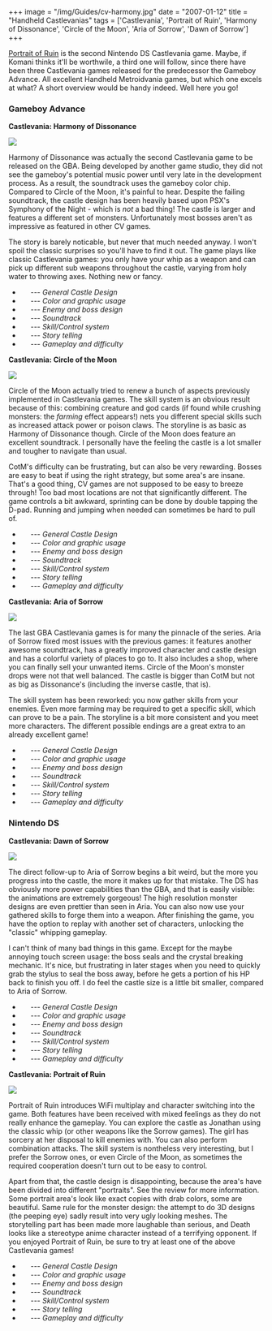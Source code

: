 +++
image = "/img/Guides/cv-harmony.jpg"
date = "2007-01-12"
title = "Handheld Castlevanias"
tags = ['Castlevania', 'Portrait of Ruin', 'Harmony of Dissonance', 'Circle of the Moon', 'Aria of Sorrow', 'Dawn of Sorrow']
+++

<p class='vspace'><a class='wikilink' href='/articles/castlevania-portrait-of-ruin-review/'>Portrait of Ruin</a> is the second Nintendo DS Castlevania game. Maybe, if Komani thinks it'll be worthwile, a third one will follow, since there have been three Castlevania games released for the predecessor the Gameboy Advance. All excellent Handheld Metroidvania games, but which one excels at what? A short overview would be handy indeed. Well here you go!
</p>
<div class='vspace'></div><h3>Gameboy Advance</h3>
<div class='indent'><strong>Castlevania: Harmony of Dissonance</strong>
</div><p class='vspace'><span class='rfloat'><img src="/img/Guides/cv-harmony.jpg"></span>
</p>
<p class='vspace'>Harmony of Dissonance was actually the second Castlevania game to be released on the GBA. Being developed by another game studio, they did not see the gameboy's potential music power until very late in the development process. As a result, the soundtrack uses the gameboy color chip. Compared to Circle of the Moon, it's painful to hear. Despite the failing soundtrack, the castle design has been heavily based upon PSX's Symphony of the Night - which is <em>not</em> a bad thing! The castle is larger and features a different set of monsters. Unfortunately most bosses aren't as impressive as featured in other CV games.
</p>
<p class='vspace'>The story is barely noticable, but never that much needed anyway. I won't spoil the classic surprises so you'll have to find it out. The game plays like classic Castlevania games: you only have your whip as a weapon and can pick up different sub weapons throughout the castle, varying from holy water to throwing axes. Nothing new or fancy.
</p>
<div class='vspace'></div><ul><li><img src='/img/star_full.gif' alt='' title='' /> <img src='/img/star_full.gif' alt='' title='' /> <img src='/img/star_full.gif' alt='' title='' /> <img src='/img/star_full.gif' alt='' title='' /> <img src='/img/star_empty.gif' alt='' title='' /> --- <em>General Castle Design</em>
</li><li><img src='/img/star_full.gif' alt='' title='' /> <img src='/img/star_full.gif' alt='' title='' /> <img src='/img/star_half.gif' alt='' title='' /> <img src='/img/star_empty.gif' alt='' title='' /> <img src='/img/star_empty.gif' alt='' title='' /> --- <em>Color and graphic usage</em>
</li><li><img src='/img/star_full.gif' alt='' title='' /> <img src='/img/star_full.gif' alt='' title='' /> <img src='/img/star_half.gif' alt='' title='' /> <img src='/img/star_empty.gif' alt='' title='' /> <img src='/img/star_empty.gif' alt='' title='' /> --- <em>Enemy and boss design</em>
</li><li><img src='/img/star_full.gif' alt='' title='' /> <img src='/img/star_full.gif' alt='' title='' /> <img src='/img/star_empty.gif' alt='' title='' /> <img src='/img/star_empty.gif' alt='' title='' /> <img src='/img/star_empty.gif' alt='' title='' /> --- <em>Soundtrack</em>
</li><li><img src='/img/star_full.gif' alt='' title='' /> <img src='/img/star_full.gif' alt='' title='' /> <img src='/img/star_full.gif' alt='' title='' /> <img src='/img/star_half.gif' alt='' title='' /> <img src='/img/star_empty.gif' alt='' title='' /> --- <em>Skill/Control system</em>
</li><li><img src='/img/star_full.gif' alt='' title='' /> <img src='/img/star_full.gif' alt='' title='' /> <img src='/img/star_empty.gif' alt='' title='' /> <img src='/img/star_empty.gif' alt='' title='' /> <img src='/img/star_empty.gif' alt='' title='' /> --- <em>Story telling</em>
</li><li><img src='/img/star_full.gif' alt='' title='' /> <img src='/img/star_full.gif' alt='' title='' /> <img src='/img/star_full.gif' alt='' title='' /> <img src='/img/star_half.gif' alt='' title='' /> <img src='/img/star_empty.gif' alt='' title='' /> --- <em>Gameplay and difficulty</em>
</li></ul><div class='vspace'></div><div class='indent'><strong>Castlevania: Circle of the Moon</strong>
</div><p class='vspace'><span class='rfloat'> <img src="/img/Guides/cv-circle.jpg"></span>
</p>
<p class='vspace'>Circle of the Moon actually tried to renew a bunch of aspects previously implemented in Castlevania games. The skill system is an obvious result because of this: combining creature and god cards (if found while crushing monsters: the <em>farming</em> effect appears!) nets you different special skills such as increased attack power or poison claws. The storyline is as basic as Harmony of Dissonance though. Circle of the Moon does feature an excellent soundtrack. I personally have the feeling the castle is a lot smaller and tougher to navigate than usual.
</p>
<p class='vspace'><span class='wikiword'>CotM</span>'s difficulty can be frustrating, but can also be very rewarding. Bosses are easy to beat if using the right strategy, but some area's are insane. That's a good thing, CV games are not supposed to be easy to breeze through! Too bad most locations are not that significantly different. The game controls a bit awkward, sprinting can be done by double tapping the D-pad. Running and jumping when needed can sometimes be hard to pull of.
</p>
<div class='vspace'></div><ul><li><img src='/img/star_full.gif' alt='' title='' /> <img src='/img/star_full.gif' alt='' title='' /> <img src='/img/star_full.gif' alt='' title='' /> <img src='/img/star_half.gif' alt='' title='' /> <img src='/img/star_empty.gif' alt='' title='' /> --- <em>General Castle Design</em>
</li><li><img src='/img/star_full.gif' alt='' title='' /> <img src='/img/star_full.gif' alt='' title='' /> <img src='/img/star_full.gif' alt='' title='' /> <img src='/img/star_empty.gif' alt='' title='' /> <img src='/img/star_empty.gif' alt='' title='' /> --- <em>Color and graphic usage</em>
</li><li><img src='/img/star_full.gif' alt='' title='' /> <img src='/img/star_full.gif' alt='' title='' /> <img src='/img/star_full.gif' alt='' title='' /> <img src='/img/star_full.gif' alt='' title='' /> <img src='/img/star_empty.gif' alt='' title='' /> --- <em>Enemy and boss design</em>
</li><li><img src='/img/star_full.gif' alt='' title='' /> <img src='/img/star_full.gif' alt='' title='' /> <img src='/img/star_full.gif' alt='' title='' /> <img src='/img/star_full.gif' alt='' title='' /> <img src='/img/star_full.gif' alt='' title='' /> --- <em>Soundtrack</em>
</li><li><img src='/img/star_full.gif' alt='' title='' /> <img src='/img/star_full.gif' alt='' title='' /> <img src='/img/star_full.gif' alt='' title='' /> <img src='/img/star_half.gif' alt='' title='' /> <img src='/img/star_empty.gif' alt='' title='' /> --- <em>Skill/Control system</em>
</li><li><img src='/img/star_full.gif' alt='' title='' /> <img src='/img/star_full.gif' alt='' title='' /> <img src='/img/star_empty.gif' alt='' title='' /> <img src='/img/star_empty.gif' alt='' title='' /> <img src='/img/star_empty.gif' alt='' title='' /> --- <em>Story telling</em>
</li><li><img src='/img/star_full.gif' alt='' title='' /> <img src='/img/star_full.gif' alt='' title='' /> <img src='/img/star_full.gif' alt='' title='' /> <img src='/img/star_full.gif' alt='' title='' /> <img src='/img/star_empty.gif' alt='' title='' /> --- <em>Gameplay and difficulty</em>
</li></ul><div class='vspace'></div><div class='indent'><strong>Castlevania: Aria of Sorrow</strong>
</div><p class='vspace'><span class='rfloat'> <img src="/img/Guides/cv-aria.jpg"></span>
</p>
<p class='vspace'>The last GBA Castlevania games is for many the pinnacle of the series. Aria of Sorrow fixed most issues with the previous games: it features another awesome soundtrack, has a greatly improved character and castle design and has a colorful variety of places to go to. It also includes a shop, where you can finally sell your unwanted items. Circle of the Moon's monster drops were not that well balanced. The castle is bigger than <span class='wikiword'>CotM</span> but not as big as Dissonance's (including the inverse castle, that is). 
</p>
<p class='vspace'>The skill system has been reworked: you now gather skills from your enemies. Even more farming may be required to get a specific skill, which can prove to be a pain. The storyline is a bit more consistent and you meet more characters. The different possible endings are a great extra to an already excellent game!
</p>
<div class='vspace'></div><ul><li><img src='/img/star_full.gif' alt='' title='' /> <img src='/img/star_full.gif' alt='' title='' /> <img src='/img/star_full.gif' alt='' title='' /> <img src='/img/star_full.gif' alt='' title='' /> <img src='/img/star_full.gif' alt='' title='' /> --- <em>General Castle Design</em>
</li><li><img src='/img/star_full.gif' alt='' title='' /> <img src='/img/star_full.gif' alt='' title='' /> <img src='/img/star_full.gif' alt='' title='' /> <img src='/img/star_full.gif' alt='' title='' /> <img src='/img/star_empty.gif' alt='' title='' /> --- <em>Color and graphic usage</em>
</li><li><img src='/img/star_full.gif' alt='' title='' /> <img src='/img/star_full.gif' alt='' title='' /> <img src='/img/star_full.gif' alt='' title='' /> <img src='/img/star_full.gif' alt='' title='' /> <img src='/img/star_half.gif' alt='' title='' /> --- <em>Enemy and boss design</em>
</li><li><img src='/img/star_full.gif' alt='' title='' /> <img src='/img/star_full.gif' alt='' title='' /> <img src='/img/star_full.gif' alt='' title='' /> <img src='/img/star_full.gif' alt='' title='' /> <img src='/img/star_full.gif' alt='' title='' /> --- <em>Soundtrack</em>
</li><li><img src='/img/star_full.gif' alt='' title='' /> <img src='/img/star_full.gif' alt='' title='' /> <img src='/img/star_full.gif' alt='' title='' /> <img src='/img/star_half.gif' alt='' title='' /> <img src='/img/star_empty.gif' alt='' title='' /> --- <em>Skill/Control system</em>
</li><li><img src='/img/star_full.gif' alt='' title='' /> <img src='/img/star_full.gif' alt='' title='' /> <img src='/img/star_full.gif' alt='' title='' /> <img src='/img/star_half.gif' alt='' title='' /> <img src='/img/star_empty.gif' alt='' title='' /> --- <em>Story telling</em>
</li><li><img src='/img/star_full.gif' alt='' title='' /> <img src='/img/star_full.gif' alt='' title='' /> <img src='/img/star_full.gif' alt='' title='' /> <img src='/img/star_full.gif' alt='' title='' /> <img src='/img/star_full.gif' alt='' title='' /> --- <em>Gameplay and difficulty</em>
</li></ul><div class='vspace'></div><h3>Nintendo DS</h3>
<div class='indent'><strong>Castlevania: Dawn of Sorrow</strong>
</div><p class='vspace'><span class='rfloat'> <img src="/img/Guides/cv-dawn.jpg"></span>
</p>
<p class='vspace'>The direct follow-up to Aria of Sorrow begins a bit weird, but the more you progress into the castle, the more it makes up for that mistake. The DS has obviously more power capabilities than the GBA, and that is easily visible: the animations are extremely gorgeous! The high resolution monster designs are even prettier than seen in Aria. You can also now use your gathered skills to forge them into a weapon. After finishing the game, you have the option to replay with another set of characters, unlocking the "classic" whipping gameplay. 
</p>
<p class='vspace'>I can't think of many bad things in this game. Except for the maybe annoying touch screen usage: the boss seals and the crystal breaking mechanic. It's nice, but frustrating in later stages when you need to quickly grab the stylus to seal the boss away, before he gets a portion of his HP back to finish you off. I do feel the castle size is a little bit smaller, compared to Aria of Sorrow.
</p>
<div class='vspace'></div><ul><li><img src='/img/star_full.gif' alt='' title='' /> <img src='/img/star_full.gif' alt='' title='' /> <img src='/img/star_full.gif' alt='' title='' /> <img src='/img/star_full.gif' alt='' title='' /> <img src='/img/star_half.gif' alt='' title='' /> --- <em>General Castle Design</em>
</li><li><img src='/img/star_full.gif' alt='' title='' /> <img src='/img/star_full.gif' alt='' title='' /> <img src='/img/star_full.gif' alt='' title='' /> <img src='/img/star_full.gif' alt='' title='' /> <img src='/img/star_full.gif' alt='' title='' /> --- <em>Color and graphic usage</em>
</li><li><img src='/img/star_full.gif' alt='' title='' /> <img src='/img/star_full.gif' alt='' title='' /> <img src='/img/star_full.gif' alt='' title='' /> <img src='/img/star_full.gif' alt='' title='' /> <img src='/img/star_half.gif' alt='' title='' /> --- <em>Enemy and boss design</em>
</li><li><img src='/img/star_full.gif' alt='' title='' /> <img src='/img/star_full.gif' alt='' title='' /> <img src='/img/star_full.gif' alt='' title='' /> <img src='/img/star_full.gif' alt='' title='' /> <img src='/img/star_full.gif' alt='' title='' /> --- <em>Soundtrack</em>
</li><li><img src='/img/star_full.gif' alt='' title='' /> <img src='/img/star_full.gif' alt='' title='' /> <img src='/img/star_full.gif' alt='' title='' /> <img src='/img/star_full.gif' alt='' title='' /> <img src='/img/star_empty.gif' alt='' title='' /> --- <em>Skill/Control system</em>
</li><li><img src='/img/star_full.gif' alt='' title='' /> <img src='/img/star_full.gif' alt='' title='' /> <img src='/img/star_full.gif' alt='' title='' /> <img src='/img/star_half.gif' alt='' title='' /> <img src='/img/star_empty.gif' alt='' title='' /> --- <em>Story telling</em>
</li><li><img src='/img/star_full.gif' alt='' title='' /> <img src='/img/star_full.gif' alt='' title='' /> <img src='/img/star_full.gif' alt='' title='' /> <img src='/img/star_full.gif' alt='' title='' /> <img src='/img/star_full.gif' alt='' title='' /> --- <em>Gameplay and difficulty</em>
</li></ul><div class='vspace'></div><div class='indent'><strong>Castlevania: Portrait of Ruin</strong>
</div><p class='vspace'><span class='rfloat'> <img src="/img/Guides/cv-por.jpg"></span>
</p>
<p class='vspace'>Portrait of Ruin introduces <span class='wikiword'>WiFi</span> multiplay and character switching into the game. Both features have been received with mixed feelings as they do not really enhance the gameplay. You can explore the castle as Jonathan using the classic whip (or other weapons like the Sorrow games). The girl has sorcery at her disposal to kill enemies with. You can also perform combination attacks. The skill system is nontheless very interesting, but I prefer the Sorrow ones, or even Circle of the Moon, as sometimes the required cooperation doesn't turn out to be easy to control. 
</p>
<p class='vspace'>Apart from that, the castle design is disappointing, because the area's have been divided into different "portraits". See the review for more information. Some portrait area's look like exact copies with drab colors, some are beautiful. Same rule for the monster design: the attempt to do 3D designs (the peeping eye) sadly result into very ugly looking meshes. The storytelling part has been made more laughable than serious, and Death looks like a stereotype anime character instead of a terrifying opponent. If you enjoyed Portrait of Ruin, be sure to try at least one of the above Castlevania games!
</p>
<div class='vspace'></div><ul><li><img src='/img/star_full.gif' alt='' title='' /> <img src='/img/star_full.gif' alt='' title='' /> <img src='/img/star_half.gif' alt='' title='' /> <img src='/img/star_empty.gif' alt='' title='' /> <img src='/img/star_empty.gif' alt='' title='' /> --- <em>General Castle Design</em>
</li><li><img src='/img/star_full.gif' alt='' title='' /> <img src='/img/star_full.gif' alt='' title='' /> <img src='/img/star_full.gif' alt='' title='' /> <img src='/img/star_half.gif' alt='' title='' /> <img src='/img/star_empty.gif' alt='' title='' /> --- <em>Color and graphic usage</em>
</li><li><img src='/img/star_full.gif' alt='' title='' /> <img src='/img/star_full.gif' alt='' title='' /> <img src='/img/star_full.gif' alt='' title='' /> <img src='/img/star_half.gif' alt='' title='' /> <img src='/img/star_empty.gif' alt='' title='' /> --- <em>Enemy and boss design</em>
</li><li><img src='/img/star_full.gif' alt='' title='' /> <img src='/img/star_full.gif' alt='' title='' /> <img src='/img/star_full.gif' alt='' title='' /> <img src='/img/star_full.gif' alt='' title='' /> <img src='/img/star_half.gif' alt='' title='' /> --- <em>Soundtrack</em>
</li><li><img src='/img/star_full.gif' alt='' title='' /> <img src='/img/star_full.gif' alt='' title='' /> <img src='/img/star_full.gif' alt='' title='' /> <img src='/img/star_empty.gif' alt='' title='' /> <img src='/img/star_empty.gif' alt='' title='' /> --- <em>Skill/Control system</em>
</li><li><img src='/img/star_full.gif' alt='' title='' /> <img src='/img/star_full.gif' alt='' title='' /> <img src='/img/star_half.gif' alt='' title='' /> <img src='/img/star_empty.gif' alt='' title='' /> <img src='/img/star_empty.gif' alt='' title='' /> --- <em>Story telling</em>
</li><li><img src='/img/star_full.gif' alt='' title='' /> <img src='/img/star_full.gif' alt='' title='' /> <img src='/img/star_full.gif' alt='' title='' /> <img src='/img/star_half.gif' alt='' title='' /> <img src='/img/star_empty.gif' alt='' title='' /> --- <em>Gameplay and difficulty</em>
</li></ul><p>&nbsp;
</p>